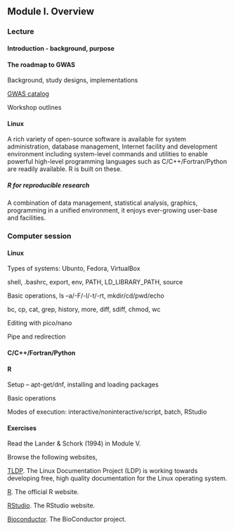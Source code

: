 ## Module I. Overview

### Lecture

#### Introduction - background, purpose

#### The roadmap to GWAS

Background, study designs, implementations

[GWAS catalog](http://www.ebi.ac.uk/gwas/)

Workshop outlines

#### Linux

A rich variety of open-source software is available for system administration, database management, Internet facility and development environment including system-level commands and utilities to enable powerful high-level programming languages such as C/C++/Fortran/Python are readily available. R is built on these.

##### R for reproducible research

A combination of data management, statistical analysis, graphics, programming in a unified environment, it enjoys ever-growing user-base and facilities.

### Computer session

#### Linux

Types of systems: Ubunto, Fedora, VirtualBox 

shell, .bashrc, export, env, PATH, LD_LIBRARY_PATH, source

Basic operations, ls –a/-F/-l/-t/-rt, mkdir/cd/pwd/echo

bc, cp, cat, grep, history, more, diff, sdiff, chmod, wc

Editing with pico/nano

Pipe and redirection

#### C/C++/Fortran/Python

#### R

Setup – apt-get/dnf, installing and loading packages

Basic operations

Modes of execution: interactive/noninteractive/script, batch, RStudio

#### Exercises

Read the Lander & Schork (1994) in Module V.

Browse the following websites,

[TLDP](http://www.tldp.org/). The Linux Documentation Project (LDP) is working towards developing free, high quality documentation for the Linux operating system.

[R](http://www.r-project.org). The official R website.

[RStudio](https://www.rstudio.com/). The RStudio website.

[Bioconductor](https://www.bioconductor.org/). The BioConductor project.
